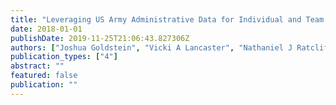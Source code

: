 ```yaml
---
title: "Leveraging US Army Administrative Data for Individual and Team Performance"
date: 2018-01-01
publishDate: 2019-11-25T21:06:43.827306Z
authors: ["Joshua Goldstein", "Vicki A Lancaster", "Nathaniel J Ratcliff", "Joel Thurston", "Kelly S Ervin", "Daniel Chen", "Ian Crandell", "Bianica Pires", "Aaron Schroeder", "Stephanie Shipp", " others"]
publication_types: ["4"]
abstract: ""
featured: false
publication: ""
---
```


